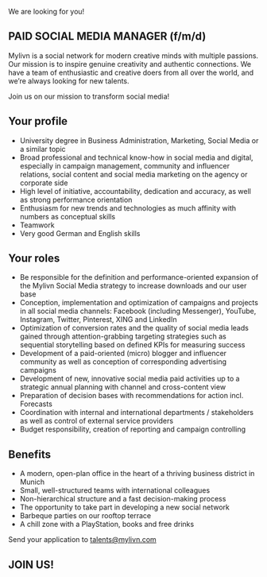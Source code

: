 We are looking for you!

## PAID SOCIAL MEDIA MANAGER (f/m/d)

Mylivn is a social network for modern creative minds with multiple passions. Our mission is to inspire genuine creativity and authentic connections. We have a team of enthusiastic and creative doers from all over the world, and we’re always looking for new talents.

Join us on our mission to transform social media! 

## Your profile
- University degree in Business Administration, Marketing, Social Media or a similar topic
- Broad professional and technical know-how in social media and digital, especially in campaign management, community and influencer relations, social content and social media marketing on the agency or corporate side
- High level of initiative, accountability, dedication and accuracy, as well as strong performance orientation
- Enthusiasm for new trends and technologies as much affinity with numbers as conceptual skills
- Teamwork
- Very good German and English skills

## Your roles
- Be responsible for the definition and performance-oriented expansion of the Mylivn Social Media strategy to increase downloads and our user base
- Conception, implementation and optimization of campaigns and projects in all social media channels: Facebook (including Messenger), YouTube, Instagram, Twitter, Pinterest, XING and LinkedIn
- Optimization of conversion rates and the quality of social media leads gained through attention-grabbing targeting strategies such as sequential storytelling based on defined KPIs for measuring success
- Development of a paid-oriented (micro) blogger and influencer community as well as conception of corresponding advertising campaigns
- Development of new, innovative social media paid activities up to a strategic annual planning with channel and cross-content view
- Preparation of decision bases with recommendations for action incl. Forecasts
- Coordination with internal and international departments / stakeholders as well as control of external service providers
- Budget responsibility, creation of reporting and campaign controlling

## Benefits
- A modern, open-plan office in the heart of a thriving business district in Munich 
- Small, well-structured teams with international colleagues 
- Non-hierarchical structure and a fast decision-making process 
- The opportunity to take part in developing a new social network 
- Barbeque parties on our rooftop terrace 
- A chill zone with a PlayStation, books and free drinks

Send your application to talents@mylivn.com

## JOIN US!




